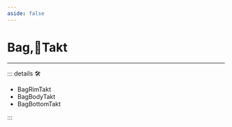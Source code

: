 ```yaml
---
aside: false
---
```

# Bag,🔻Takt

---

<!-- =================================================== -->
<!-- =================================================== -->
<!-- =================================================== -->
<!-- =================================================== -->
<!-- =================================================== -->
::: details 🛠

- BagRimTakt
- BagBodyTakt
- BagBottomTakt

:::
